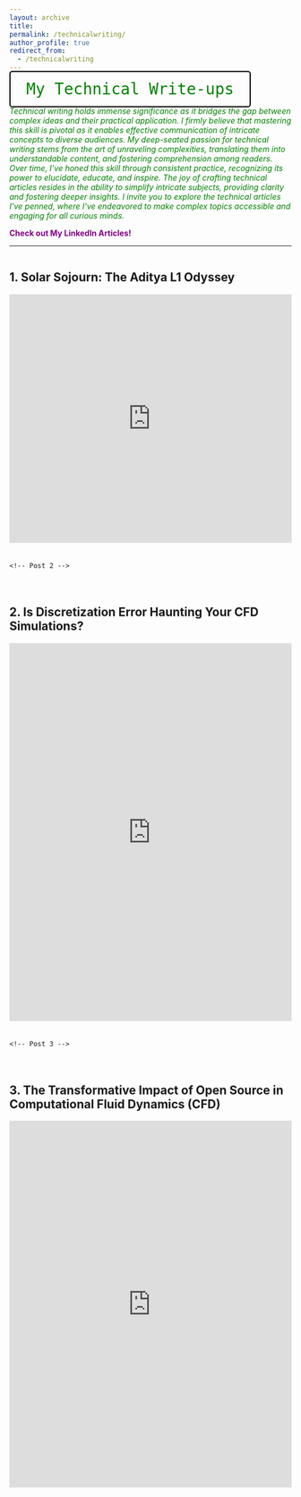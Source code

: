 ```yaml
---
layout: archive
title: 
permalink: /technicalwriting/
author_profile: true
redirect_from:
  - /technicalwriting
---
```

<kbd style="font-size: 2em; padding: 0.5em 1em; border: 2px solid #000; border-radius: 5px; color: green;">My Technical Write-ups</kbd>

<span style="color:green">*Technical writing holds immense significance as it bridges the gap between complex ideas and their practical application. I firmly believe that mastering this skill is pivotal as it enables effective communication of intricate concepts to diverse audiences. My deep-seated passion for technical writing stems from the art of unraveling complexities, translating them into understandable content, and fostering comprehension among readers. Over time, I've honed this skill through consistent practice, recognizing its power to elucidate, educate, and inspire. The joy of crafting technical articles resides in the ability to simplify intricate subjects, providing clarity and fostering deeper insights. I invite you to explore the technical articles I've penned, where I've endeavored to make complex topics accessible and engaging for all curious minds.*</span> 

<span style="color:purple; font-weight: bold;">Check out My LinkedIn Articles!</span>

---
<!-- Post Begins Down here -->
<html lang="en">
<head>
  <meta charset="UTF-8">
  <title>Embedded Posts</title>
  <style>
    /* Style for the post container */
    .post-container {
      display: flex;
      flex-wrap: wrap;
      gap: 20px;
    }

    /* Style for individual post cards */
  .post-card {
      border: 1px solid #ccc;
      padding: 0; /* Remove default padding */
      width: calc(50% - 2px); /* Adjust width to account for borders */
    }

   .post-card > * {
      padding: 20px; /* Apply padding to inner elements */
    }
  </style>
</head>
<body>
  <!-- Container for the posts -->
  <div class="post-container">
    <!-- Post 1 -->
    <div class="post-card">
      <h2>1. Solar Sojourn: The Aditya L1 Odyssey</h2>
      <iframe src="https://www.linkedin.com/embed/feed/update/urn:li:ugcPost:7104422202749423616" height="444" width="504" frameborder="0" allowfullscreen="" title="Embedded post"></iframe>
    </div>
    
    <!-- Post 2 -->
   <div class="post-card">
      <h2>2. Is Discretization Error Haunting Your CFD Simulations?</h2>
      <iframe src="https://www.linkedin.com/embed/feed/update/urn:li:ugcPost:7117127669732757504" height="675" width="504" frameborder="0" allowfullscreen="" title="Embedded post"></iframe>
    </div>

    <!-- Post 3 -->
   <div class="post-card">
      <h2>3. The Transformative Impact of Open Source in Computational Fluid Dynamics (CFD)</h2>
      <iframe src="https://www.linkedin.com/embed/feed/update/urn:li:ugcPost:7125034915418570753" height="655" width="504" frameborder="0" allowfullscreen="" title="Embedded post"></iframe>
    </div>
  </div>
</body>
</html>


